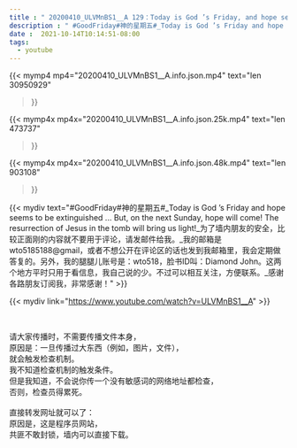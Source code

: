 ```yaml
---
title : " 20200410_ULVMnBS1__A 129：Today is God ’s Friday, and hope seems to disappear ... But, on Sunday, hope will come! "
description : " #GoodFriday#神的星期五#_Today is God ’s Friday and hope seems to be extinguished ... But, on the next Sunday, hope will come! The resurrection of Jesus in the tomb will bring us light!_为了墙内朋友的安全，比较正面刚的内容就不要用于评论，请发邮件给我。_我的邮箱是wto5185188@gmail，或者不想公开在评论区的话也发到我邮箱里，我会定期做答复的。另外，我的腿腿儿账号是：wto518，脸书ID叫：Diamond John。这两个地方平时只用于看信息，我自己说的少。不过可以相互关注，方便联系。_感谢各路朋友订阅我，非常感谢！ "
date :  2021-10-14T10:14:51-08:00
tags:
  - youtube
---
```


{{< mymp4 mp4="20200410_ULVMnBS1__A.info.json.mp4" 
text="len 30950929"
>}}

{{< mymp4x  mp4x="20200410_ULVMnBS1__A.info.json.25k.mp4"
text="len 473737"
>}}

{{< mymp4x  mp4x="20200410_ULVMnBS1__A.info.json.48k.mp4"
text="len 903108"
>}}


{{< mydiv text="#GoodFriday#神的星期五#_Today is God ’s Friday and hope seems to be extinguished ... But, on the next Sunday, hope will come! The resurrection of Jesus in the tomb will bring us light!_为了墙内朋友的安全，比较正面刚的内容就不要用于评论，请发邮件给我。_我的邮箱是wto5185188@gmail，或者不想公开在评论区的话也发到我邮箱里，我会定期做答复的。另外，我的腿腿儿账号是：wto518，脸书ID叫：Diamond John。这两个地方平时只用于看信息，我自己说的少。不过可以相互关注，方便联系。_感谢各路朋友订阅我，非常感谢！" >}}
<br>

{{< mydiv link="https://www.youtube.com/watch?v=ULVMnBS1__A" >}}


<br>

请大家传播时，不需要传播文件本身，<br>
原因是：一旦传播过大东西（例如，图片，文件），<br>
就会触发检查机制。<br>
我不知道检查机制的触发条件。<br>
但是我知道，不会说你传一个没有敏感词的网络地址都检查，<br>
否则，检查员得累死。<br><br>
直接转发网址就可以了：<br>
原因是，这是程序员网站，<br>
共匪不敢封锁，墙内可以直接下载。


